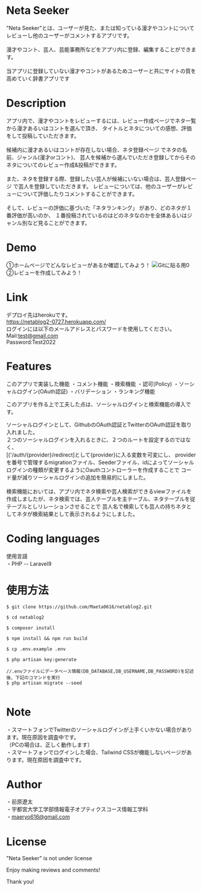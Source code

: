 # Neta Seeker   

"Neta Seeker"とは、ユーザーが見た、または知っている漫才やコントについてレビューし他のユーザーがコメントするアプリです。
<br>
<br>
漫才やコント、芸人、芸能事務所などをアプリ内に登録、編集することができます。
<br>
<br>
当アプリに登録していない漫才やコントがあるためユーザーと共にサイトの質を高めていく辞書アプリです



# Description

アプリ内で、漫才やコントをレビューするには、レビュー作成ページでネタ一覧から漫才あるいはコントを選んで頂き、
タイトルとネタについての感想、評価をして投稿していただきます。
<br>
<br>
候補内に漫才あるいはコントが存在しない場合、ネタ登録ページ
でネタの名前、ジャンル(漫才orコント)、
芸人を候補から選んでいただき登録してからそのネタについてのレビュー作成&投稿ができます。
<br>
<br>
また、ネタを登録する際、登録したい芸人が候補にいない場合は、芸人登録ページ
で芸人を登録していただきます。
レビューについては、他のユーザーがレビューについて評価したりコメントすることができます。
<br>
<br>
そして、レビューの評価に基づいた「ネタランキング」
があり、どのネタが１番評価が高いのか、
１番投稿されているのはどのネタなのかを全体あるいはジャンル別など見ることができます。


# Demo
①ホームページでどんなレビューがあるか確認してみよう！
![Gitに貼る用0](https://user-images.githubusercontent.com/108321016/194873514-e0c48504-2bb9-49aa-a7fd-8140dfbc6e66.png)
<br>
②レビューを作成してみよう！



# Link
デプロイ先はherokuです。
<br>
<a href=https://netablog2-0727.herokuapp.com/>https://netablog2-0727.herokuapp.com/</a>
<br>
ログインには以下のメールアドレスとパスワードを使用してください。
<br>
Mail:test@gmail.com
<br>
Password:Test2022

# Features
このアプリで実装した機能
・コメント機能
・検索機能
・認可(Policy)
・ソーシャルログイン(OAuth認証)
・バリデーション
・ランキング機能

このアプリを作る上で工夫した点は、ソーシャルログインと検索機能の導入です。

ソーシャルログインとして、GithubのOAuth認証とTwitterのOAuth認証を取り入れました。
<br>
２つのソーシャルログインを入れるときに、２つのルートを設定するのではなく、
<br>
[('/auth/{provider}/redirect]として{provider}に入る変数を可変にし、
providerを番号で管理するmigrationファイル、Seederファイル、idによってソーシャルログインの種類が変更するようにOauthコントローラーを作成することで
コード量が減りソーシャルログインの追加を簡易的にしました。
<br>
<br>
検索機能においては、アプリ内でネタ検索や芸人検索ができるviewファイルを作成しましたが、ネタ検索では、芸人テーブルを主テーブル、ネタテーブルを従テーブルとしリレーションさせることで
芸人名で検索しても芸人の持ちネタとしてネタが検索結果として表示されるようにしました。
# Coding languages
使用言語
<br>
・PHP -- Laravel9 

# 使用方法
```
$ git clone https://github.com/Maeta0616/netablog2.git

$ cd netablog2

$ composer install 

$ npm install && npm run build

$ cp .env.example .env

$ php artisan key:generate 

//.envファイルにデータベース情報(DB_DATABASE,DB_USERNAME,DB_PASSWORD)を記述後、下記のコマンドを実行
$ php artisan migrate --seed


```

# Note
・スマートフォンでTwitterのソーシャルログインが上手くいかない場合があります。現在原因を調査中です。
<br>
（PCの場合は、正しく動作します）
<br>
・スマートフォンでログインした場合、Tailwind CSSが機能しないページがあります。現在原因を調査中です。

# Author

・前原遼太
<br>
・宇都宮大学工学部情報電子オプティクスコース情報工学科
<br>
・maeryo616@gmail.com

# License

"Neta Seeker" is not under license

Enjoy making reviews and comments!

Thank you!